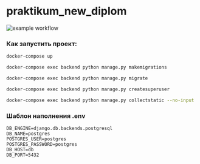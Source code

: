 # praktikum_new_diplom
![example workflow](https://github.com/Xzenonoff/yamdb_final/actions/workflows/yamdb_workflow.yml/badge.svg)
### Как запустить проект:

```bash
docker-compose up

docker-compose exec backend python manage.py makemigrations

docker-compose exec backend python manage.py migrate

docker-compose exec backend python manage.py createsuperuser

docker-compose exec backend python manage.py collectstatic --no-input
```

### Шаблон наполнения .env
```
DB_ENGINE=django.db.backends.postgresql
DB_NAME=postgres
POSTGRES_USER=postgres
POSTGRES_PASSWORD=postgres
DB_HOST=db
DB_PORT=5432
```
